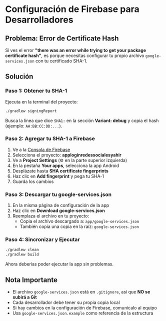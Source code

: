 # Configuración de Firebase para Desarrolladores

## Problema: Error de Certificate Hash

Si ves el error **"there was an error while trying to get your package certificate hash"**, es porque necesitas configurar tu propio archivo `google-services.json` con tu certificado SHA-1.

## Solución

### Paso 1: Obtener tu SHA-1

Ejecuta en la terminal del proyecto:

```bash
./gradlew signingReport
```

Busca la línea que dice `SHA1:` en la sección **Variant: debug** y copia el hash (ejemplo: `AA:BB:CC:DD:...`).

### Paso 2: Agregar tu SHA-1 a Firebase

1. Ve a la [Consola de Firebase](https://console.firebase.google.com/)
2. Selecciona el proyecto: **apploginredessocialesyahir**
3. Ve a **Project Settings** (⚙️ en la parte superior izquierda)
4. En la pestaña **Your apps**, selecciona la app Android
5. Desplázate hasta **SHA certificate fingerprints**
6. Haz clic en **Add fingerprint** y pega tu SHA-1
7. Guarda los cambios

### Paso 3: Descargar tu google-services.json

1. En la misma página de configuración de la app
2. Haz clic en **Download google-services.json**
3. Reemplaza el archivo en tu proyecto:
   - Copia el archivo descargado a: `app/google-services.json`
   - También copia una copia en la raíz: `google-services.json`

### Paso 4: Sincronizar y Ejecutar

```bash
./gradlew clean
./gradlew build
```

Ahora deberías poder ejecutar la app sin problemas.

## Nota Importante

- El archivo `google-services.json` está en `.gitignore`, así que **NO se subirá a Git**
- Cada desarrollador debe tener su propia copia local
- Si hay cambios en la configuración de Firebase, comunícalo al equipo
- Usa `google-services.json.example` como referencia de la estructura

